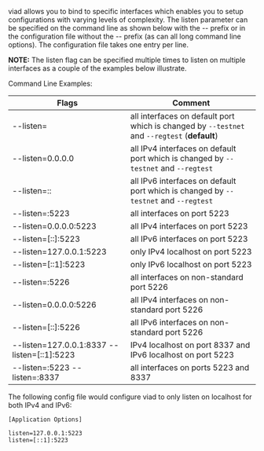 viad allows you to bind to specific interfaces which enables you to setup
configurations with varying levels of complexity.  The listen parameter can be
specified on the command line as shown below with the -- prefix or in the
configuration file without the -- prefix (as can all long command line options).
The configuration file takes one entry per line.

**NOTE:** The listen flag can be specified multiple times to listen on multiple
interfaces as a couple of the examples below illustrate.

Command Line Examples:

|Flags|Comment|
|----------|------------|
|--listen=|all interfaces on default port which is changed by `--testnet` and `--regtest` (**default**)|
|--listen=0.0.0.0|all IPv4 interfaces on default port which is changed by `--testnet` and `--regtest`|
|--listen=::|all IPv6 interfaces on default port which is changed by `--testnet` and `--regtest`|
|--listen=:5223|all interfaces on port 5223|
|--listen=0.0.0.0:5223|all IPv4 interfaces on port 5223|
|--listen=[::]:5223|all IPv6 interfaces on port 5223|
|--listen=127.0.0.1:5223|only IPv4 localhost on port 5223|
|--listen=[::1]:5223|only IPv6 localhost on port 5223|
|--listen=:5226|all interfaces on non-standard port 5226|
|--listen=0.0.0.0:5226|all IPv4 interfaces on non-standard port 5226|
|--listen=[::]:5226|all IPv6 interfaces on non-standard port 5226|
|--listen=127.0.0.1:8337 --listen=[::1]:5223|IPv4 localhost on port 8337 and IPv6 localhost on port 5223|
|--listen=:5223 --listen=:8337|all interfaces on ports 5223 and 8337|

The following config file would configure viad to only listen on localhost for both IPv4 and IPv6:

```text
[Application Options]

listen=127.0.0.1:5223
listen=[::1]:5223
```
